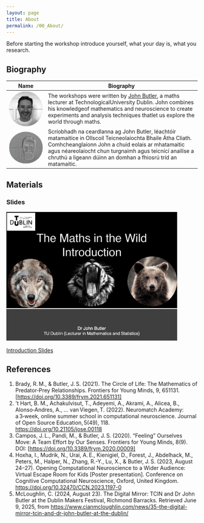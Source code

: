 ```yaml
---
layout: page
title: About
permalink: /00_About/
---
```



Before starting the workshop introduce yourself, what your day is, what you research. 



## Biography


|Name   | Biography  |
|-------|------|
|   <img src="../John.png" alt="Image" width="400" style="vertical-align: middle;border-radius: 50%; margin-right: 10px;">|   The workshops were written by [John Butler](https://johnsbutler.netlify.app), a maths lecturer at TechnologicalUniversity Dublin. John combines his knowledgeof mathematics and neuroscience to create experiments and analysis techniques thatlet us explore the world through maths. |
| <img src="../05_Eigenfaces/JohnEigenface.png" alt="Image" width="400" style="vertical-align: middle;border-radius: 50%; margin-right: 10px;"> | Scríobhadh na ceardlanna ag John Butler, léachtóir matamaitice in Ollscoil Teicneolaíochta Bhaile Átha Cliath. Comhcheanglaíonn John a chuid eolais ar mhatamaitic agus néareolaíocht chun turgnaimh agus teicnící anailíse a chruthú a ligeann dúinn an domhan a fhiosrú tríd an matamaitic. |

## Materials

### Slides

<img src="Maths_in_the_Wild_Introduction.gif" alt="Multisensory Slides" width="450"/>

[Introduction Slides](Maths_in_the_Wild_Introduction.pptx)




## References

1. Brady, R. M., & Butler, J. S. (2021). The Circle of Life: The Mathematics of Predator‑Prey Relationships. Frontiers for Young Minds, 9, 651131. [https://doi.org/10.3389/frym.2021.651131]
2. ’t Hart, B. M., Achakulvisut, T., Adeyemi, A., Akrami, A., Alicea, B., Alonso‑Andres, A., … van Viegen, T. (2022). Neuromatch Academy: a 3‑week, online summer school in computational neuroscience. Journal of Open Source Education, 5(49), 118. https://doi.org/10.21105/jose.00118
3. Campos, J. L., Pandi, M., & Butler, J. S. (2020). “Feeling” Ourselves Move: A Team Effort by Our Senses. Frontiers for Young Minds, 8(9). DOI: [https://doi.org/10.3389/frym.2020.00009] 
4. Hoxha, I., Mudrik, N., Urai, A. E., Kienigiel, D., Forest, J., Abdelhack, M., Peters, M., Halper, N., Zhang, R.-Y., Lu, X., & Butler, J. S. (2023, August 24–27). Opening Computational Neuroscience to a Wider Audience: Virtual Escape Room for Kids [Poster presentation]. Conference on Cognitive Computational Neuroscience, Oxford, United Kingdom. https://doi.org/10.32470/CCN.2023.1197-0
5. McLoughlin, C. (2024, August 23). The Digital Mirror: TCIN and Dr John Butler at the Dublin Makers Festival, Richmond Barracks. Retrieved June 9, 2025, from https://www.cianmcloughlin.com/news/35-the-digital-mirror-tcin-and-dr-john-butler-at-the-dublin/
